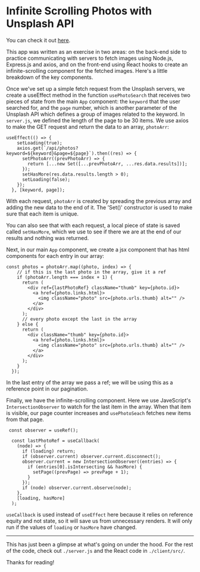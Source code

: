 # Infinite Scrolling Photos with Unsplash API

You can check it out [here](http://sunkenworld.com/infinite-photos/).

This app was written as an exercise in two areas: on the back-end side to practice communicating with servers to fetch images using Node.js, Express.js and axios, and on the front-end using React hooks to create an infinite-scrolling component for the fetched images. Here's a little breakdown of the key components.

Once we've set up a simple fetch request from the Unsplash servers, we create a useEffect method in the function `usePhotoSearch` that receives two pieces of state from the main `App` component: the `keyword` that the user searched for, and the `page` number, which is another parameter of the Unsplash API which defines a group of images related to the keyword. In `server.js`, we defined the length of the page to be 30 items. We use axios to make the GET request and return the data to an array, `photoArr`:

```
useEffect(() => {
    setLoading(true);
    axios.get(`/api/photos?keyword=${keyword}&page=${page}`).then((res) => {
      setPhotoArr((prevPhotoArr) => {
        return [...new Set([...prevPhotoArr, ...res.data.results])];
      });
      setHasMore(res.data.results.length > 0);
      setLoading(false);
    });
  }, [keyword, page]);
```
With each request, `photoArr` is created by spreading the previous array and adding the new data to the end of it. The 'Set()' constructor is used to make sure that each item is unique.

You can also see that with each request, a local piece of state is saved called `setHasMore`, which we use to see if there we are at the end of our results and nothing was returned.

Next, in our main `App` component, we create a jsx component that has html components for each entry in our array: 

```
const photos = photoArr.map((photo, index) => {
    // if this is the last photo in the array, give it a ref
    if (photoArr.length === index + 1) {
      return (
        <div ref={lastPhotoRef} className="thumb" key={photo.id}>
          <a href={photo.links.html}>
            <img className="photo" src={photo.urls.thumb} alt="" />
          </a>
        </div>
      );
      // every photo except the last in the array
    } else {
      return (
        <div className="thumb" key={photo.id}>
          <a href={photo.links.html}>
            <img className="photo" src={photo.urls.thumb} alt="" />
          </a>
        </div>
      );
    }
  });
```
In the last entry of the array we pass a ref; we will be using this as a reference point in our pagination.

Finally, we have the infinite-scrolling component. Here we use JaveScript's `IntersectionObserver` to watch for the last item in the array. When that item is visible, our page counter increases and `usePhotoSeach` fetches new items from that page.
```
 const observer = useRef();

  const lastPhotoRef = useCallback(
    (node) => {
      if (loading) return;
      if (observer.current) observer.current.disconnect();
      observer.current = new IntersectionObserver((entries) => {
        if (entries[0].isIntersecting && hasMore) {
          setPage((prevPage) => prevPage + 1);
        }
      });
      if (node) observer.current.observe(node);
    },
    [loading, hasMore]
  );
```
`useCallback` is used instead of `useEffect` here because it relies on reference equity and not state, so it will save us from unnecessary renders. It will only run if the values of `loading` or `hasMore` have changed.

***

This has just been a glimpse at what's going on under the hood. For the rest of the code, check out `./server.js` and the React code in `./client/src/`.

Thanks for reading!
